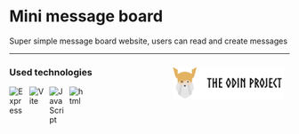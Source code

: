 # Mini message board

Super simple message board website, users can read and create messages

---

[<picture><source media="(prefers-color-scheme: dark)" srcset="https://raw.githubusercontent.com/MarcinSkic/marcinskic/main/icons/odin-dark.svg"><img align="right" alt="webpack" width="200px" src="https://raw.githubusercontent.com/MarcinSkic/marcinskic/main/icons/odin-light.svg" style="padding-right:10px;padding-top:10px;"/></picture>](https://www.theodinproject.com/lessons/nodejs-mini-message-board)

### Used technologies

[<picture align="left" style="padding-right:10px;"> <source media="(prefers-color-scheme: dark)" srcset="https://user-images.githubusercontent.com/33003089/227041204-71a593b5-395e-4de9-82ff-21f6113c2c8a.svg"><img align="left" alt="Express" src="https://cdn.jsdelivr.net/gh/devicons/devicon/icons/express/express-original.svg" style="padding-right:10px;" width="26px"></picture>][express]
[<img align="left" alt="Vite" width="26px" src="https://cdn.jsdelivr.net/gh/devicons/devicon/icons/nodejs/nodejs-original.svg" style="padding-right:10px;"/>][nodejs]
[<img align="left" alt="JavaScript" width="26px" src="https://cdn.jsdelivr.net/gh/devicons/devicon/icons/javascript/javascript-original.svg" style="padding-right:10px;" />][js]
[<img align="left" alt="html" width="26px" src="https://cdn.jsdelivr.net/gh/devicons/devicon/icons/html5/html5-original.svg" style="padding-right:10px;"/>][html]

[html]: https://en.wikipedia.org/wiki/HTML
[express]: https://expressjs.com
[js]: https://en.wikipedia.org/wiki/JavaScript
[scss]: https://sass-lang.com
[nodejs]: https://nodejs.org/en

